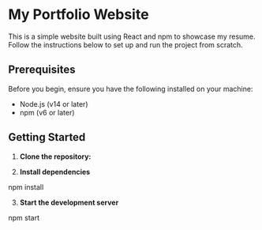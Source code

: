 # My Portfolio Website

This is a simple website built using React and npm to showcase my resume. Follow the instructions below to set up and run the project from scratch.

## Prerequisites

Before you begin, ensure you have the following installed on your machine:
- Node.js (v14 or later)
- npm (v6 or later)

## Getting Started

1. **Clone the repository:**

2. **Install dependencies**

npm install

3. **Start the development server**

npm start

    
